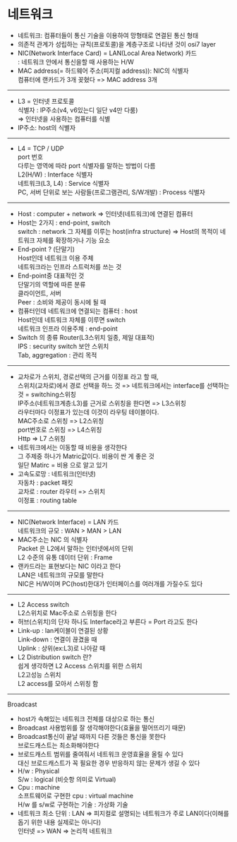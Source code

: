 # 네트워크

- 네트워크: 컴퓨터들이 통신 기술을 이용하여 망형태로 연결된 통신 형태
- 의존적 관계가 성립하는 규칙(프로토콜)을 계층구조로 나타낸 것이 osi7 layer
- NIC(Network Interface Card) = LAN(Local Area Network) 카드  
: 네트워크 안에서 통신을할 때 사용하는 H/W
- MAC address(= 하드웨어 주소(피지컬 address)): NIC의 식별자  
컴퓨터에 랜카드가 3개 꽂혔다 => MAC address 3개

---

- L3 = 인터넷 프로토콜  
식별자 : IP주소(v4, v6있는디 일단 v4만 다룸)  
⇒ 인터넷을 사용하는 컴퓨터를 식별
- IP주소: host의 식별자

---

- L4 = TCP / UDP  
port 번호  
다루는 영역에 따라 port 식별자를 말하는 방법이 다름  
L2(H/W) : Interface 식별자  
네트워크(L3, L4) : Service 식별자  
PC, 서버 단위로 보는 사람들(프로그램관리, S/W개발) : Process 식별자

---

- Host : computer + network => 인터넷(네트워크)에 연결된 컴퓨터
- Host는 2가지 : end-point, switch  
switch : network 그 자체를 이루는 host(infra structure) => Host의 목적이 네트워크 자체를 확장하거나 기능 요소
- End-point ? (단말기)  
Host인데 네트워크 이용 주체  
네트워크라는 인프라 스트럭처를 쓰는 것
- End-point중 대표적인 것  
단말기의 역할에 따른 분류  
클라이언트, 서버  
Peer : 소비와 제공이 동시에 될 때
- 컴퓨터인데 네트워크에 연결되는 컴퓨터 : host  
Host인데 네트워크 자체를 이루면 switch  
네트워크 인프라 이용주체 : end-point
- Switch 의 종류
Router(L3스위치 일종, 제일 대표적)  
IPS : security switch 보안 스위치  
Tab, aggregation : 관리 목적

---

- 교차로가 스위치, 경로선택의 근거를 이정표 라고 할 때,  
스위치(교차로)에서 경로 선택을 하느 것 => 네트워크에서는 interface를 선택하는 것 = switching스위칭  
IP주소(네트워크계층:L3)를 근거로 스위칭을 한다면 => L3스위칭  
라우터마다 이정표가 있는데 이것이 라우팅 테이블이다.  
MAC주소로 스위칭 => L2스위칭  
port번호로 스위칭 => L4스위칭  
Http => L7 스위칭
- 네트워크에서는 이동할 때 비용을 생각한다  
그 주제중 하나가 Matric값이다. 비용이 싼 게 좋은 것  
일단 Matirc = 비용 으로 알고 있기
- 고속도로망 : 네트워크(인터넷)  
자동차 : packet 패킷  
교차로 : router 라우터 => 스위치  
이정표 : routing table

---

- NIC(Network Interface) = LAN 카드  
네트워크의 규모 : WAN > MAN > LAN
- MAC주소는 NIC 의 식별자  
Packet 은 L2에서 말하는 인터넷에서의 단위  
L2 수준의 유통 데이터 단위 : Frame
- 랜카드라는 표현보다는 NIC 이라고 한다  
LAN은 네트워크의 규모를 말한다  
NIC은 H/W이며 PC(host)한대가 인터페이스를 여러개를 가질수도 있다

---

- L2 Access switch  
L2스위치로 Mac주소로 스위칭을 한다
- 허브(스위치)의 단자 하나도 Interface라고 부른다 = Port 라고도 한다
- Link-up : lan케이블이 연결된 상황  
Link-down : 연결이 끊겼을 때  
Uplink : 상위(ex:L3)로 나아갈 때
- L2 Distribution switch 란?  
쉽게 생각하면 L2 Access 스위치를 위한 스위치  
L2고성능 스위치  
L2 access를 모아서 스위칭 함

---
Broadcast  
- host가 속해있는 네트워크 전체를 대상으로 하는 통신
- Broadcast 사용범위를 잘 생각해야한다(효율을 떨어뜨리기 때문)
- Broadcast통신이 끝날 때까지 다른 것들은 통신을 못한다  
브로드캐스트는 최소화해야한다
- 브로드캐스트 범위를 줄여줘서 네트워크 운영효율을 올릴 수 있다  
대신 브로드캐스트가 꼭 필요한 경우 반응하지 않는 문제가 생길 수 있다
- H/w : Physical  
S/w : logical (비슷항 의미로 Virtual)
- Cpu : machine  
소프트웨어로 구현한 cpu : virtual machine  
H/w 를 s/w로 구현하는 기술 : 가상화 기술
- 네트워크 최소 단위 : LAN => 피지컬로 설명되는 네트워크가 주로 LAN이다(이해를 돕기 위한 내용 실제로는 아니다)  
인터넷 => WAN => 논리적 네트워크

